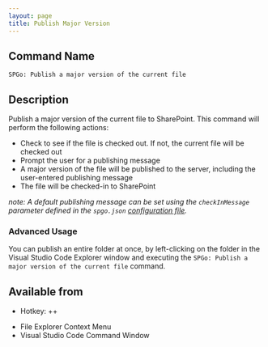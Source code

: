 ```yaml
---
layout: page
title: Publish Major Version
---
```


## Command Name
`SPGo: Publish a major version of the current file`

## Description
Publish a major version of the current file to SharePoint. This command will perform the following actions:
- Check to see if the file is checked out. If not, the current file will be checked out
- Prompt the user for a publishing message
- A major version of the file will be published to the server, including the user-entered publishing message
- The file will be checked-in to SharePoint

_note: A default publishing message can be set using the `checkInMessage` parameter defined in the `spgo.json` [configuration file](/spgo/general/config-options)._

### Advanced Usage
You can publish an entire folder at once, by left-clicking on the folder in the Visual Studio Code Explorer window and executing the `SPGo: Publish a major version of the current file` command.

## Available from
* Hotkey: <alt>+<shift>+<p>
* File Explorer Context Menu
* Visual Studio Code Command Window
